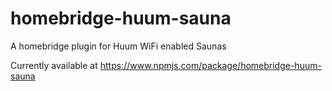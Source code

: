 # homebridge-huum-sauna
A homebridge plugin for Huum WiFi enabled Saunas

Currently available at https://www.npmjs.com/package/homebridge-huum-sauna
